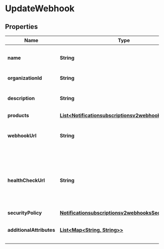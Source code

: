 
# UpdateWebhook

## Properties
Name | Type | Description | Notes
------------ | ------------- | ------------- | -------------
**name** | **String** | Client friendly webhook name. |  [optional]
**organizationId** | **String** | Organization Id. |  [optional]
**description** | **String** | Client friendly webhook description. |  [optional]
**products** | [**List&lt;Notificationsubscriptionsv2webhooksProducts&gt;**](Notificationsubscriptionsv2webhooksProducts.md) |  |  [optional]
**webhookUrl** | **String** | The client&#39;s endpoint (URL) to receive webhooks. |  [optional]
**healthCheckUrl** | **String** | The client&#39;s health check endpoint (URL). This should be as close as possible to the actual webhookUrl. |  [optional]
**securityPolicy** | [**Notificationsubscriptionsv2webhooksSecurityPolicy**](Notificationsubscriptionsv2webhooksSecurityPolicy.md) |  |  [optional]
**additionalAttributes** | [**List&lt;Map&lt;String, String&gt;&gt;**](Map.md) | Additional, free form configuration data. |  [optional]



